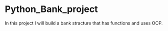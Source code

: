 # Python_Bank_project
In this project I will build a bank stracture that has functions and uses OOP.
